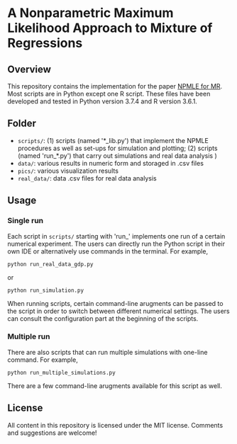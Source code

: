# A Nonparametric Maximum Likelihood Approach to Mixture of Regressions


## Overview
This repository contains the implementation for the paper [NPMLE for MR](https://arxiv.org/). Most scripts are in Python except one R script. These files have been developed and tested in Python version 3.7.4 and R version 3.6.1.

## Folder
- `scripts/`: (1) scripts (named '\*\_lib.py') that implement the NPMLE procedures as well as set-ups for simulation and plotting; (2) scripts (named 'run\_\*.py') that carry out simulations and real data analysis )
- `data/`: various results in numeric form and storaged in .csv files
- `pics/`: various visualization results
- `real_data/`: data .csv files for real data analysis

## Usage
### Single run
Each script in `scripts/` starting with 'run_' implements one run of a certain numerical experiment. The users can directly run the Python script in their own IDE or alternatively use commands in the terminal. For example, 
```{python}
python run_real_data_gdp.py
```
or
```{python}
python run_simulation.py 
```
When running scripts, certain command-line arugments can be passed to the script in order to switch between different numerical settings. The users can consult the configuration part at the beginning of the scripts.

### Multiple run
There are also scripts that can run multiple simulations with one-line command. For example,
```{python}
python run_multiple_simulations.py
```
There are a few command-line arugments available for this script as well.

## License
All content in this repository is licensed under the MIT license. Comments and suggestions are welcome!

